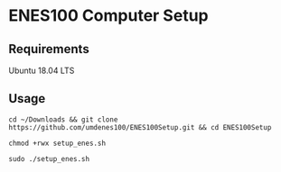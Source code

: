 # ENES100 Computer Setup

## Requirements

Ubuntu 18.04 LTS

## Usage

```
cd ~/Downloads && git clone https://github.com/umdenes100/ENES100Setup.git && cd ENES100Setup

chmod +rwx setup_enes.sh

sudo ./setup_enes.sh
```